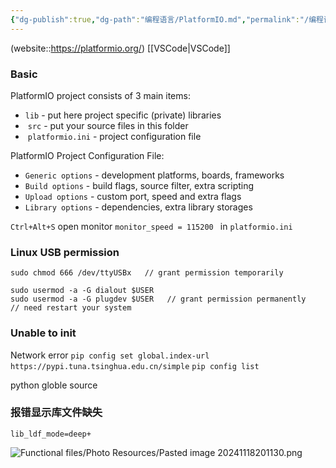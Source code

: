 ```yaml
---
{"dg-publish":true,"dg-path":"编程语言/PlatformIO.md","permalink":"/编程语言/PlatformIO/","dgPassFrontmatter":true,"noteIcon":"","created":"2025-08-02T10:36:28.427+08:00","updated":"2025-08-03T10:59:26.218+08:00"}
---
```



(website::https://platformio.org/) 
[[VSCode\|VSCode]]

### Basic 
PlatformIO project consists of 3 main items:
-  `lib` - put here project specific (private) libraries
-  `src` - put your source files in this folder
-  `platformio.ini` - project configuration file


PlatformIO Project Configuration File:
- `Generic options` - development platforms, boards, frameworks
- `Build options` - build flags, source filter, extra scripting
- `Upload options` - custom port, speed and extra flags
- `Library options` - dependencies, extra library storages


`Ctrl+Alt+S`    open monitor
`monitor_speed = 115200 `    in `platformio.ini`

### Linux  USB permission 
```
sudo chmod 666 /dev/ttyUSBx   // grant permission temporarily 

sudo usermod -a -G dialout $USER
sudo usermod -a -G plugdev $USER   // grant permission permanently
// need restart your system 
```


### Unable to init 
Network error 
`pip config set global.index-url https://pypi.tuna.tsinghua.edu.cn/simple`
`pip config list`

python globle source

### 报错显示库文件缺失
```
lib_ldf_mode=deep+
```

![Functional files/Photo Resources/Pasted image 20241118201130.png](/img/user/Functional%20files/Photo%20Resources/Pasted%20image%2020241118201130.png)